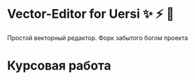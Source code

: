 # Vector-Editor for Uersi :sparkles: :zap: :purple_heart:
Простой векторный редактор. Форк забытого богом проекта

# Курсовая работа
